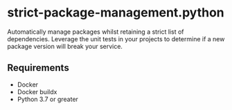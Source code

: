 # strict-package-management.python

Automatically manage packages whilst retaining a strict list of dependencies. Leverage the unit tests in your projects to determine if a new package version will break your service.

## Requirements
- Docker
- Docker buildx
- Python 3.7 or greater
